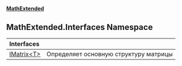 #### [MathExtended](index.md 'index')
## MathExtended.Interfaces Namespace

| Interfaces | |
| :--- | :--- |
| [IMatrix&lt;T&gt;](MathExtended_Interfaces_IMatrix_T_.md 'MathExtended.Interfaces.IMatrix&lt;T&gt;') | Определяет основную структуру матрицы<br/> |
